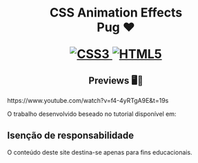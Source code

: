 <h1 align="center">
    <strong>CSS Animation Effects</strong>
    <br> Pug ❤️ <br/>
   
[![CSS3](https://img.shields.io/badge/-css3-%231572B6.svg?style=for-the-badge&labelColor=black&logo=css3&logoColor=white) ![HTML5](https://img.shields.io/badge/-html5-%23E34F26.svg?style=for-the-badge&labelColor=black&logo=html5&logoColor=white)](#) 

<h2 align="center">Previews 🖥️📱</h2>
https://www.youtube.com/watch?v=f4-4yRTgA9E&t=19s


O trabalho desenvolvido beseado no tutorial disponível em:  <br/>



 

## Isenção de responsabilidade

O conteúdo deste site destina-se apenas para fins educacionais.










